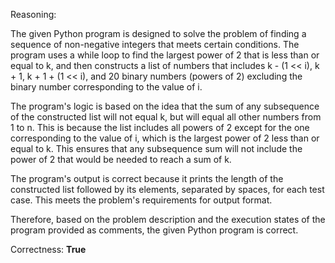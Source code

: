 Reasoning:

The given Python program is designed to solve the problem of finding a sequence of non-negative integers that meets certain conditions. The program uses a while loop to find the largest power of 2 that is less than or equal to k, and then constructs a list of numbers that includes k - (1 << i), k + 1, k + 1 + (1 << i), and 20 binary numbers (powers of 2) excluding the binary number corresponding to the value of i.

The program's logic is based on the idea that the sum of any subsequence of the constructed list will not equal k, but will equal all other numbers from 1 to n. This is because the list includes all powers of 2 except for the one corresponding to the value of i, which is the largest power of 2 less than or equal to k. This ensures that any subsequence sum will not include the power of 2 that would be needed to reach a sum of k.

The program's output is correct because it prints the length of the constructed list followed by its elements, separated by spaces, for each test case. This meets the problem's requirements for output format.

Therefore, based on the problem description and the execution states of the program provided as comments, the given Python program is correct.

Correctness: **True**